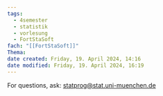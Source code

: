 ```yaml
---
tags:
  - 4semester
  - statistik
  - vorlesung
  - FortStaSoft
fach: "[[FortStaSoft]]"
Thema:
date created: Friday, 19. April 2024, 14:16
date modified: Friday, 19. April 2024, 16:19
---
```


For questions, ask: 
statprog@stat.uni-muenchen.de


